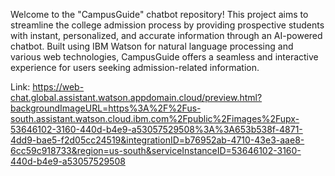 Welcome to the "CampusGuide" chatbot repository! This project aims to streamline the college admission process by providing prospective students with instant, personalized, and accurate information through an AI-powered chatbot. Built using IBM Watson for natural language processing and various web technologies, CampusGuide offers a seamless and interactive experience for users seeking admission-related information.

Link: https://web-chat.global.assistant.watson.appdomain.cloud/preview.html?backgroundImageURL=https%3A%2F%2Fus-south.assistant.watson.cloud.ibm.com%2Fpublic%2Fimages%2Fupx-53646102-3160-440d-b4e9-a53057529508%3A%3A653b538f-4871-4dd9-bae5-f2d05cc24519&integrationID=b76952ab-4710-43e3-aae8-6cc59c918733&region=us-south&serviceInstanceID=53646102-3160-440d-b4e9-a53057529508
